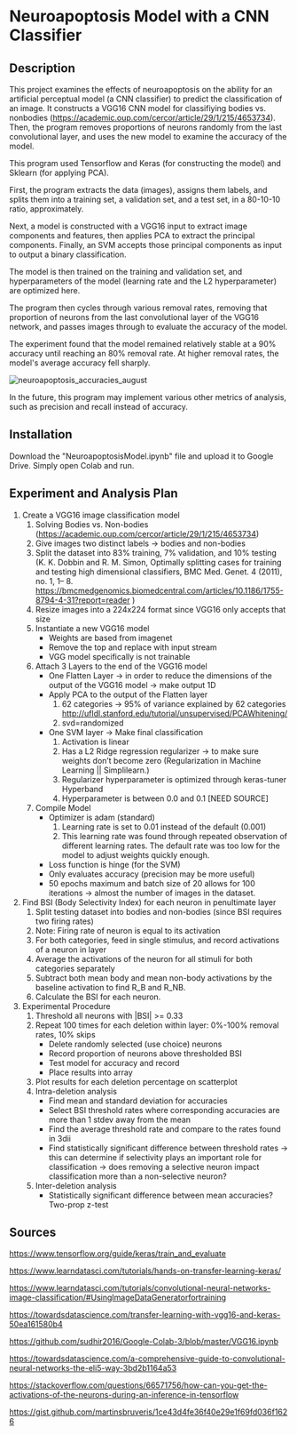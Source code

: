 # Neuroapoptosis Model with a CNN Classifier

## Description
This project examines the effects of neuroapoptosis on the ability for an artificial perceptual model (a CNN classifier) to predict the classification of an image. It constructs a VGG16 CNN model for classifiying bodies vs. nonbodies (https://academic.oup.com/cercor/article/29/1/215/4653734). Then, the program removes proportions of neurons randomly from the last convolutional layer, and uses the new model to examine the accuracy of the model. 

This program used Tensorflow and Keras (for constructing the model) and Sklearn (for applying PCA). 

First, the program extracts the data (images), assigns them labels, and splits them into a training set, a validation set, and a test set, in a 80-10-10 ratio, approximately. 

Next, a model is constructed with a VGG16 input to extract image components and features, then applies PCA to extract the principal components. Finally, an SVM accepts those principal components as input to output a binary classification.

The model is then trained on the training and validation set, and hyperparameters of the model (learning rate and the L2 hyperparameter) are optimized here.

The program then cycles through various removal rates, removing that proportion of neurons from the last convolutional layer of the VGG16 network, and passes images through to evaluate the accuracy of the model.

The experiment found that the model remained relatively stable at a 90% accuracy until reaching an 80% removal rate. At higher removal rates, the model's average accuracy fell sharply.

![neuroapoptosis_accuracies_august](https://github.com/adityamkk/neuroapoptosis/assets/73001560/4027b688-e159-4a03-8ccd-8549b3446261)

In the future, this program may implement various other metrics of analysis, such as precision and recall instead of accuracy.

## Installation
Download the "NeuroapoptosisModel.ipynb" file and upload it to Google Drive. Simply open Colab and run.

## Experiment and Analysis Plan


1. Create a VGG16 image classification model
   1. Solving Bodies vs. Non-bodies (https://academic.oup.com/cercor/article/29/1/215/4653734)
   2. Give images two distinct labels → bodies and non-bodies
   3. Split the dataset into 83% training, 7% validation, and 10% testing (K. K. Dobbin and R. M. Simon, Optimally splitting cases for training and testing high dimensional classifiers, BMC Med. Genet. 4 (2011), no. 1, 1– 8.   https://bmcmedgenomics.biomedcentral.com/articles/10.1186/1755-8794-4-31?report=reader )
   4. Resize images into a 224x224 format since VGG16 only accepts that size
   5. Instantiate a new VGG16 model
      - Weights are based from imagenet
      - Remove the top and replace with input stream
      - VGG model specifically is not trainable
   6. Attach 3 Layers to the end of the VGG16 model
      - One Flatten Layer → in order to reduce the dimensions of the output of the VGG16 model → make output 1D
      - Apply PCA to the output of the Flatten layer
         1. 62 categories → 95% of variance explained by 62 categories http://ufldl.stanford.edu/tutorial/unsupervised/PCAWhitening/
         2. svd=randomized
      - One SVM layer → Make final classification
         1. Activation is linear
         2. Has a L2 Ridge regression regularizer → to make sure weights don’t become zero (Regularization in Machine Learning || Simplilearn.)
         3. Regularizer hyperparameter is optimized through keras-tuner Hyperband
         4. Hyperparameter is between 0.0 and 0.1 [NEED SOURCE]
   7. Compile Model
      - Optimizer is adam (standard)
         1. Learning rate is set to 0.01 instead of the default (0.001)
         2. This learning rate was found through repeated observation of different learning rates. The default rate was too low for the model to adjust weights quickly enough.
      - Loss function is hinge (for the SVM)
      - Only evaluates accuracy (precision may be more useful)
      - 50 epochs maximum and batch size of 20 allows for 100 iterations → almost the number of images in the dataset.
2. Find BSI (Body Selectivity Index) for each neuron in penultimate layer
   1. Split testing dataset into bodies and non-bodies (since BSI requires two firing rates)
   2. Note: Firing rate of neuron is equal to its activation
   3. For both categories, feed in single stimulus, and record activations of a neuron in layer
   4. Average the activations of the neuron for all stimuli for both categories separately
   5. Subtract both mean body and mean non-body activations by the baseline activation to find R_B and R_NB.
   6. Calculate the BSI for each neuron.
3. Experimental Procedure
   1. Threshold all neurons with |BSI| >= 0.33
   2. Repeat 100 times for each deletion within layer:  0%-100% removal rates, 10% skips
      - Delete randomly selected (use choice) neurons
      - Record proportion of neurons above thresholded BSI
      - Test model for accuracy and record
      - Place results into array
   3. Plot results for each deletion percentage on scatterplot
   4. Intra-deletion analysis
      - Find mean and standard deviation for accuracies
      - Select BSI threshold rates where corresponding accuracies are more than 1 stdev away from the mean
      - Find the average threshold rate and compare to the rates found in 3dii
      - Find statistically significant difference between threshold rates → this can determine if selectivity plays an important role for classification → does removing a selective neuron impact classification more than a non-selective neuron?
   5. Inter-deletion analysis
      - Statistically significant difference between mean accuracies? Two-prop z-test


## Sources

https://www.tensorflow.org/guide/keras/train_and_evaluate

https://www.learndatasci.com/tutorials/hands-on-transfer-learning-keras/

https://www.learndatasci.com/tutorials/convolutional-neural-networks-image-classification/#UsingImageDataGeneratorfortraining

https://towardsdatascience.com/transfer-learning-with-vgg16-and-keras-50ea161580b4

https://github.com/sudhir2016/Google-Colab-3/blob/master/VGG16.ipynb

https://towardsdatascience.com/a-comprehensive-guide-to-convolutional-neural-networks-the-eli5-way-3bd2b1164a53

https://stackoverflow.com/questions/66571756/how-can-you-get-the-activations-of-the-neurons-during-an-inference-in-tensorflow

https://gist.github.com/martinsbruveris/1ce43d4fe36f40e29e1f69fd036f1626
